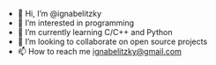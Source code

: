 - 👋 Hi, I’m @ignabelitzky
- 👀 I’m interested in programming
- 🌱 I’m currently learning C/C++ and Python
- 💞️ I’m looking to collaborate on open source projects
- 📫 How to reach me ignabelitzky@gmail.com

<!---
ignabelitzky/ignabelitzky is a ✨ special ✨ repository because its `README.md` (this file) appears on your GitHub profile.
You can click the Preview link to take a look at your changes.
--->
